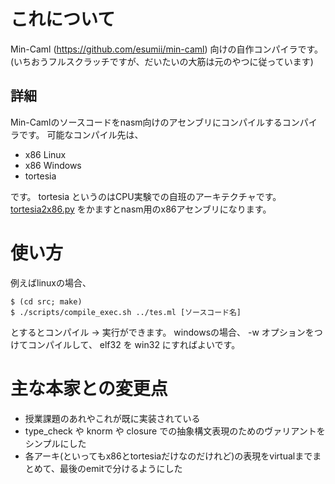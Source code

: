 # これについて
Min-Caml (https://github.com/esumii/min-caml) 向けの自作コンパイラです。
(いちおうフルスクラッチですが、だいたいの大筋は元のやつに従っています)
## 詳細
Min-Camlのソースコードをnasm向けのアセンブリにコンパイルするコンパイラです。
可能なコンパイル先は、
- x86 Linux
- x86 Windows
- tortesia

です。 tortesia というのはCPU実験での自班のアーキテクチャです。
[tortesia2x86.py](https://github.com/satos---jp/cpuex_compiler/blob/master/scripts/tortesia2x86.py) をかますとnasm用のx86アセンブリになります。

# 使い方
例えばlinuxの場合、
```
$ (cd src; make)
$ ./scripts/compile_exec.sh ../tes.ml [ソースコード名]
```
とするとコンパイル → 実行ができます。
windowsの場合、 -w オプションをつけてコンパイルして、 elf32 を win32 にすればよいです。 

# 主な本家との変更点
- 授業課題のあれやこれが既に実装されている
- type_check や knorm や closure での抽象構文表現のためのヴァリアントをシンプルにした
- 各アーキ(といってもx86とtortesiaだけなのだけれど)の表現をvirtualまでまとめて、最後のemitで分けるようにした



